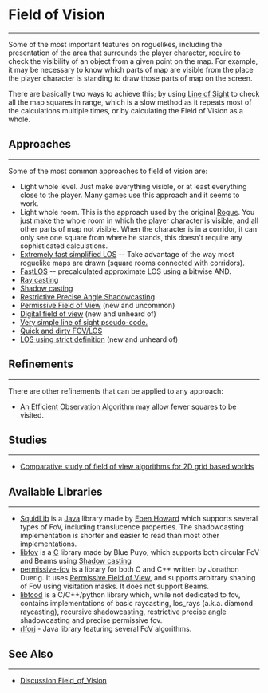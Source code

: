 # Field of Vision

---

Some of the most important features on roguelikes, including the presentation of the area that surrounds the player character, require to check the visibility of an object from a given point on the map. For example, it may be necessary to know which parts of map are visible from the place the player character is standing to draw those parts of map on the screen.

There are basically two ways to achieve this; by using [Line of Sight](line_of_sight.md) to check all the map squares in range, which is a slow method as it repeats most of the calculations multiple times, or by calculating the Field of Vision as a whole.

## Approaches

---

Some of the most common approaches to field of vision are:

- Light whole level. Just make everything visible, or at least everything close to the player. Many games use this approach and it seems to work.
- Light whole room. This is the approach used by the original [Rogue](rogue.md). You just make the whole room in which the player character is visible, and all other parts of map not visible. When the character is in a corridor, it can only see one square from where he stands, this doesn't require any sophisticated calculations.
- [Extremely fast simplified LOS](extremely_fast_simplified_los.mdd) -- Take advantage of the way most roguelike maps are drawn (square rooms connected with corridors).
- [FastLOS](fastlos.md) -- precalculated approximate LOS using a bitwise AND.
- [Ray casting](ray_casting.md)
- [Shadow casting](shadow_casting.md)
- [Restrictive Precise Angle Shadowcasting](restrictive_precise_angle_shadowcasting.md)
- [Permissive Field of View](permissive_field_of_view.md) (new and uncommon)
- [Digital field of view](digital_field_of_view.md) (new and unheard of)
- [Very simple line of sight pseudo-code.](eligloscode.md)
- [Quick and dirty FOV/LOS](quick_and_dirty_fovlos.md)
- [LOS using strict definition](los_using_strict_definition.md) (new and unheard of)

## Refinements

---

There are other refinements that can be applied to any approach:

- [An Efficient Observation Algorithm](an_efficient_observation_algorithm.md) may allow fewer squares to be visited.

## Studies

---

- [Comparative study of field of view algorithms for 2D grid based worlds](comparative_study_of_field_of_view_algorithms_for_2d_grid_based_worlds.md)

## Available Libraries

---

- [SquidLib](squidlib.md) is a [Java](java.md) library made by [Eben Howard](eben_howard.md) which supports several types of FoV, including translucence properties. The shadowcasting implementation is shorter and easier to read than most other implementations.
- [libfov](libfov.md) is a [C](c.md) library made by Blue Puyo, which supports both circular FoV and Beams using [Shadow casting](shadow_casting.md)
- [permissive-fov](permissive-fov.md) is a library for both C and C++ written by Jonathon Duerig. It uses [Permissive Field of View](permissive_field_of_view.md), and supports arbitrary shaping of FoV using visitation masks. It does not support Beams.
- [libtcod](libtcod.md) is a C/C++/python library which, while not dedicated to fov, contains implementations of basic raycasting, los_rays (a.k.a. diamond raycasting), recursive shadowcasting, restrictive precise angle shadowcasting and precise permissive fov.
- [rlforj](http://rlforj.sourceforge.net/) - Java library featuring several FoV algorithms.

## See Also

---

- [Discussion:Field_of_Vision](discussion_field_of_vision.md)
